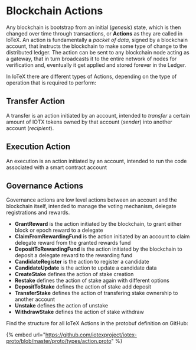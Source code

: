 # Blockchain Actions

Any blockchain is bootstrap from an initial \(_genesis_\) state, which is then changed over time through transactions, or **Actions** as they are called in IoTeX. An action is fundamentally a _packet of data_, signed by a blockchain account, that instructs the blockchain to make some type of change to the distributed ledger. The action can be sent to any blockchain node acting as a gateway, that in turn broadcasts it to the entire network of nodes for verification and, eventually it get applied and stored forever in the Ledger.

In IoTeX there are different types of Actions, depending on the type of operation that is required to perform:

## Transfer Action

A transfer is an action initiated by an account, intended to _transfer_ a certain amount of IOTX tokens owned by that account \(_sender_\) into another account \(_recipient_\).

## Execution Action

An execution is an action initiated by an account, intended to run the code associated with a smart contract account

## Governance Actions

Governance actions are low level actions between an account and the blockchain itself, intended to manage the voting mechanism, delegate registrations and rewards.

* **GrantReward** is the action initiated by the blockchain, to grant either block or epoch reward to a delegate
* **ClaimFromRewardingFund** is the action initiated by an account to claim delegate reward from the granted rewards fund
* **DepositToRewardingFund** is the action initiated by the blockchain to deposit a delegate reward to the rewarding fund
* **CandidateRegister** is the action to register a candidate
* **CandidateUpdate** is the action to update a candidate data
* **CreateStake** defines the action of stake creation
* **Restake** defines the action of stake again with different options
* **DepositToStake** defines the action of stake add deposit
* **TransferStake** defines the action of transfering stake ownership to another account
* **Unstake** defines the action of unstake
* **WithdrawStake** defines the action of stake withdraw

Find the  structure for all IoTeX Actions in the protobuf definition on GitHub:

{% embed url="https://github.com/iotexproject/iotex-proto/blob/master/proto/types/action.proto" %}





